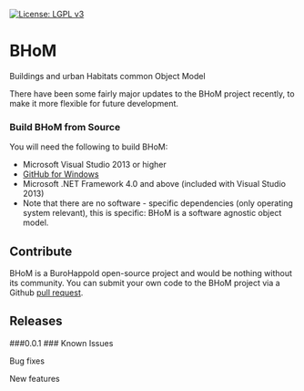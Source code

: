 [![License: LGPL v3](https://img.shields.io/badge/License-LGPL%20v3-blue.svg)](https://www.gnu.org/licenses/lgpl-3.0)
# BHoM
Buildings and urban Habitats common Object Model

There have been some fairly major updates to the BHoM project recently, to make it more flexible for future development. 

### Build BHoM from Source ###
You will need the following to build BHoM:

- Microsoft Visual Studio 2013 or higher
- [GitHub for Windows](https://windows.github.com/)
- Microsoft .NET Framework 4.0 and above (included with Visual Studio 2013)
- Note that there are no software - specific dependencies (only operating system relevant), this is specific: BHoM is a software agnostic object model.

## Contribute ##

BHoM is a BuroHappold open-source project and would be nothing without its community.  You can submit your own code to the BHoM project via a Github [pull request](https://help.github.com/articles/using-pull-requests).

## Releases ##
###0.0.1 ###
Known Issues

Bug fixes

New features

